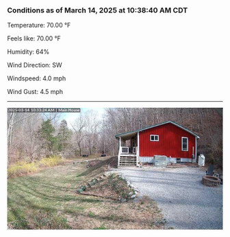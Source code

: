 ### Conditions as of March 14, 2025 at 10:38:40 AM CDT 

Temperature: 70.00 &deg;F

Feels like: 70.00 &deg;F

Humidity: 64%

Wind Direction: SW

Windspeed: 4.0 mph

Wind Gust: 4.5 mph

---

<img src="./images/latest.jpeg"/>

